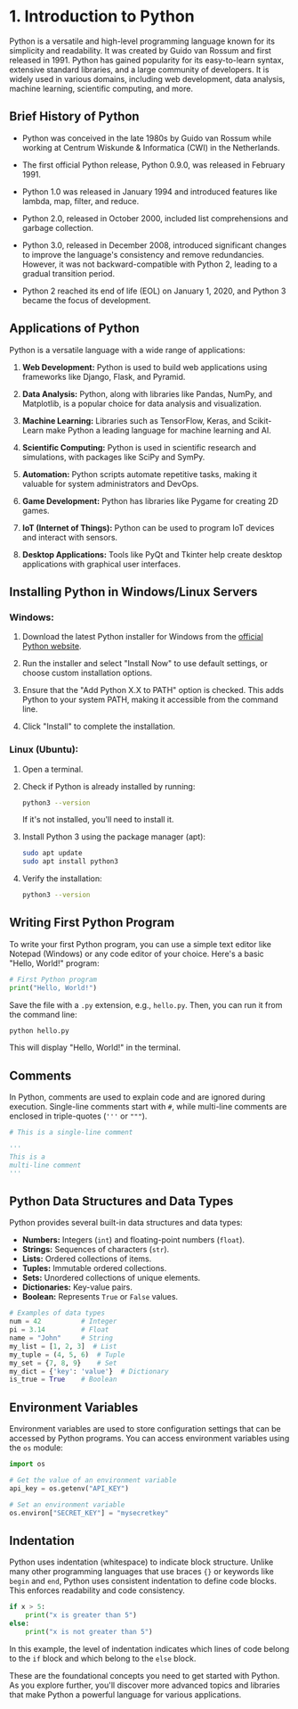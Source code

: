 # 1. Introduction to Python

Python is a versatile and high-level programming language known for its simplicity and readability. It was created by Guido van Rossum and first released in 1991. Python has gained popularity for its easy-to-learn syntax, extensive standard libraries, and a large community of developers. It is widely used in various domains, including web development, data analysis, machine learning, scientific computing, and more.

## Brief History of Python

- Python was conceived in the late 1980s by Guido van Rossum while working at Centrum Wiskunde & Informatica (CWI) in the Netherlands.

- The first official Python release, Python 0.9.0, was released in February 1991.

- Python 1.0 was released in January 1994 and introduced features like lambda, map, filter, and reduce.

- Python 2.0, released in October 2000, included list comprehensions and garbage collection.

- Python 3.0, released in December 2008, introduced significant changes to improve the language's consistency and remove redundancies. However, it was not backward-compatible with Python 2, leading to a gradual transition period.

- Python 2 reached its end of life (EOL) on January 1, 2020, and Python 3 became the focus of development.

## Applications of Python

Python is a versatile language with a wide range of applications:

1. **Web Development:** Python is used to build web applications using frameworks like Django, Flask, and Pyramid.

2. **Data Analysis:** Python, along with libraries like Pandas, NumPy, and Matplotlib, is a popular choice for data analysis and visualization.

3. **Machine Learning:** Libraries such as TensorFlow, Keras, and Scikit-Learn make Python a leading language for machine learning and AI.

4. **Scientific Computing:** Python is used in scientific research and simulations, with packages like SciPy and SymPy.

5. **Automation:** Python scripts automate repetitive tasks, making it valuable for system administrators and DevOps.

6. **Game Development:** Python has libraries like Pygame for creating 2D games.

7. **IoT (Internet of Things):** Python can be used to program IoT devices and interact with sensors.

8. **Desktop Applications:** Tools like PyQt and Tkinter help create desktop applications with graphical user interfaces.

## Installing Python in Windows/Linux Servers

### Windows:

1. Download the latest Python installer for Windows from the [official Python website](https://www.python.org/downloads/windows/).

2. Run the installer and select "Install Now" to use default settings, or choose custom installation options.

3. Ensure that the "Add Python X.X to PATH" option is checked. This adds Python to your system PATH, making it accessible from the command line.

4. Click "Install" to complete the installation.

### Linux (Ubuntu):

1. Open a terminal.

2. Check if Python is already installed by running:
   ```bash
   python3 --version
   ```
   If it's not installed, you'll need to install it.

3. Install Python 3 using the package manager (apt):
   ```bash
   sudo apt update
   sudo apt install python3
   ```

4. Verify the installation:
   ```bash
   python3 --version
   ```

## Writing First Python Program

To write your first Python program, you can use a simple text editor like Notepad (Windows) or any code editor of your choice. Here's a basic "Hello, World!" program:

```python
# First Python program
print("Hello, World!")
```

Save the file with a `.py` extension, e.g., `hello.py`. Then, you can run it from the command line:

```bash
python hello.py
```

This will display "Hello, World!" in the terminal.

## Comments

In Python, comments are used to explain code and are ignored during execution. Single-line comments start with `#`, while multi-line comments are enclosed in triple-quotes (`'''` or `"""`).

```python
# This is a single-line comment

'''
This is a
multi-line comment
'''
```

## Python Data Structures and Data Types

Python provides several built-in data structures and data types:

- **Numbers:** Integers (`int`) and floating-point numbers (`float`).
- **Strings:** Sequences of characters (`str`).
- **Lists:** Ordered collections of items.
- **Tuples:** Immutable ordered collections.
- **Sets:** Unordered collections of unique elements.
- **Dictionaries:** Key-value pairs.
- **Boolean:** Represents `True` or `False` values.

```python
# Examples of data types
num = 42          # Integer
pi = 3.14         # Float
name = "John"     # String
my_list = [1, 2, 3]  # List
my_tuple = (4, 5, 6)  # Tuple
my_set = {7, 8, 9}    # Set
my_dict = {'key': 'value'}  # Dictionary
is_true = True    # Boolean
```

## Environment Variables

Environment variables are used to store configuration settings that can be accessed by Python programs. You can access environment variables using the `os` module:

```python
import os

# Get the value of an environment variable
api_key = os.getenv("API_KEY")

# Set an environment variable
os.environ["SECRET_KEY"] = "mysecretkey"
```

## Indentation

Python uses indentation (whitespace) to indicate block structure. Unlike many other programming languages that use braces `{}` or keywords like `begin` and `end`, Python uses consistent indentation to define code blocks. This enforces readability and code consistency.

```python
if x > 5:
    print("x is greater than 5")
else:
    print("x is not greater than 5")
```

In this example, the level of indentation indicates which lines of code belong to the `if` block and which belong to the `else` block.

These are the foundational concepts you need to get started with Python. As you explore further, you'll discover more advanced topics and libraries that make Python a powerful language for various applications.



